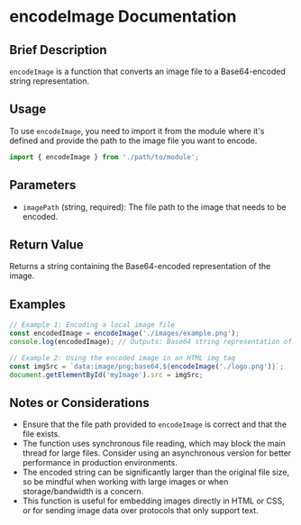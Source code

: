 # encodeImage Documentation

## Brief Description
`encodeImage` is a function that converts an image file to a Base64-encoded string representation.

## Usage
To use `encodeImage`, you need to import it from the module where it's defined and provide the path to the image file you want to encode.

```javascript
import { encodeImage } from './path/to/module';
```

## Parameters
- `imagePath` (string, required): The file path to the image that needs to be encoded.

## Return Value
Returns a string containing the Base64-encoded representation of the image.

## Examples

```javascript
// Example 1: Encoding a local image file
const encodedImage = encodeImage('./images/example.png');
console.log(encodedImage); // Outputs: Base64 string representation of the image

// Example 2: Using the encoded image in an HTML img tag
const imgSrc = `data:image/png;base64,${encodeImage('./logo.png')}`;
document.getElementById('myImage').src = imgSrc;
```

## Notes or Considerations
- Ensure that the file path provided to `encodeImage` is correct and that the file exists.
- The function uses synchronous file reading, which may block the main thread for large files. Consider using an asynchronous version for better performance in production environments.
- The encoded string can be significantly larger than the original file size, so be mindful when working with large images or when storage/bandwidth is a concern.
- This function is useful for embedding images directly in HTML or CSS, or for sending image data over protocols that only support text.